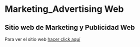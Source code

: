 # Marketing_Advertising Web
## Sitio web de Marketing y Publicidad Web
Para ver el sitio web [hacer click aquí](https://www.marketingadvertisingco.com)

